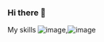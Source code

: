 ### Hi there 👋

<!--
**shrirampiyer/shrirampiyer** is a ✨ _special_ ✨ repository because its `README.md` (this file) appears on your GitHub profile.

Here are some ideas to get you started:

- 🔭 I’m currently working on ...
- 🌱 I’m currently learning ...
- 👯 I’m looking to collaborate on ...
- 🤔 I’m looking for help with ...
- 💬 Ask me about ...
- 📫 How to reach me: ...
- 😄 Pronouns: ...
- ⚡ Fun fact: ...
-->

My skills
![image](https://user-images.githubusercontent.com/75976818/149330017-2ef1e775-7d1c-4101-bd9b-ccba48ccc2e7.png),![image](https://user-images.githubusercontent.com/75976818/149330179-b7456bdc-0c57-4400-8e31-7e58203924ee.png)

